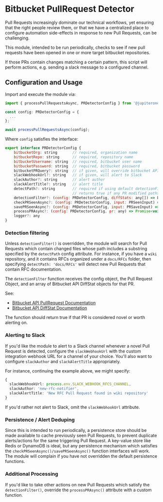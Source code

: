 # Bitbucket PullRequest Detector

Pull Requests increasingly dominate our technical workflows, yet ensuring that
the right people review them, or that we have a centralized place to configure
automation side-effects in response to new Pull Requests, can be challenging.

This module, intended to be run periodically, checks to see if new pull requests
have been opened in one or more target bitbucket repositories.

If those PRs contain changes matching a certain pattern, this script will
perform actions, e.g. sending a slack message to a configured channel.

## Configuration and Usage

Import and execute the module via:

```typescript
import { processPullRequestsAsync, PRDetectorConfig } from '@jupiterone/bitbucket-pr-detector';

const config: PRDetectorConfig = {
  ...
};

await processPullRequestsAsync(config);
```

Where `config` satisfies the interface:

```javascript
export interface PRDetectorConfig {
    bitbucketOrg: string       // required, organization name
    bitbucketRepo: string      // required, repository name
    bitbucketUsername: string  // required, bitbucket user name
    bitbucketPassword: string  // required, bitbucket password
    bitbucketPRQuery?: string  // if given, will override bitbucket API filter
    slackWebhookUrl?: string   // if given, will alert to Slack
    slackAuthor?: string       // alert author
    slackAlertTitle?: string   // alert title
    detectPath?: string        // required if using default detectionFilter(), which
                               // returns true if any PR modified paths match string
    detectionFilter?: (config: PRDetectorConfig, diffStats: any[]) => boolean
    checkPRSeenAsync?: (config: PRDetectorConfig, input: PRSeenInput) => Promise<boolean>
    savePRSeenAsync?: (config: PRDetectorConfig, input: PRSaveInput) => Promise<void>
    processPRAsync?: (config: PRDetectorConfig, pr: any) => Promise<void>
    logger?: any
}
```

### Detection filtering

Unless `detectionFilter()` is overridden, the module will search for Pull
Requests which contain changed files whose path includes a substring specified
by the `detectPath` config attribute. For instance, if you have a `wiki`
repository, and it contains RFCs organized under a `docs/RFCs` folder, then
specifying `detectPath: 'docs/RFCs'` will detect new Pull Requests that contain
RFC documentation.

The `detectionFilter` function receives the config object, the Pull Request
Object, and an array of Bitbucket API DiffStat objects for that PR.

See:

- [Bitbucket API PullRequest Documentation](https://developer.atlassian.com/bitbucket/api/2/reference/resource/repositories/%7Busername%7D/%7Brepo_slug%7D/pullrequests#get)
- [Bitbucket API DiffStat Documentation](https://developer.atlassian.com/bitbucket/api/2/reference/resource/repositories/%7Busername%7D/%7Brepo_slug%7D/diffstat/%7Bspec%7D)

The function should return true if that PR is considered novel or worth alerting
on.

### Alerting to Slack

If you'd like the module to alert to a Slack channel whenever a novel Pull
Request is detected, configure the `slackWebhookUrl` with the custom integration
webhook URL for a channel of your choice. You'll also want to configure
`slackAuthor` and `slackAlertTitle` appropriately.

For instance, continuing the example above, we might specify:

```typescript
{
  slackWebhookUrl: process.env.SLACK_WEBHOOK_RFCS_CHANNEL,
  slackAuthor: 'new-rfc-notifier',
  slackAlertTitle: 'New RFC Pull Request found in wiki repository'
}
```

If you'd rather not alert to Slack, omit the `slackWebhookUrl` attribute.

### Persistence / Alert Deduping

Since this is intended to run periodically, a persistence store should be made
available to cache previously seen Pull Requests, to prevent duplicate
alerts/actions for the same triggering Pull Request. A key-value store like
Redis or DynamoDB is ideal, but any persistence mechanism which satisfies the
`checkPRSeenAsync()/savePRSeenAsync()` function interfaces will work. The module
will complain if you have not overridden the default persistence functions.

### Additional Processing

If you'd like to take other actions on new Pull Requests which satisfy the
`detectionFilter()`, override the `processPRAsync()` attribute with a custom
function.
